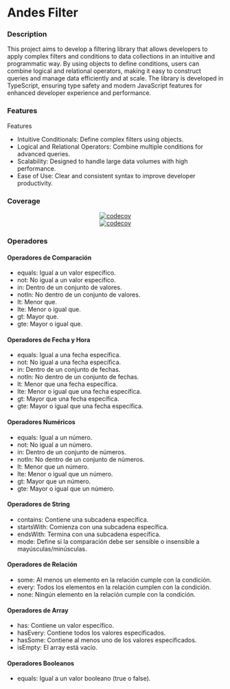 # Andes Filter

### Description

This project aims to develop a filtering library that allows developers to apply complex filters and
conditions to data collections in an intuitive and programmatic way. By using objects to define
conditions, users can combine logical and relational operators, making it easy to construct queries
and manage data efficiently and at scale. The library is developed in TypeScript, ensuring type
safety and modern JavaScript features for enhanced developer experience and performance.

### Features

Features

- Intuitive Conditionals: Define complex filters using objects.
- Logical and Relational Operators: Combine multiple conditions for advanced queries.
- Scalability: Designed to handle large data volumes with high performance.
- Ease of Use: Clear and consistent syntax to improve developer productivity.

### Coverage

<div align="center">
  <a href="https://codecov.io/github/AndesProject/andes-filter">
    <img src="https://codecov.io/github/AndesProject/andes-filter/branch/master/graph/badge.svg?token=KT8REBY8K1" alt="codecov">
  </a>
  <br>
  <a href="https://codecov.io/github/AndesProject/andes-filter">
    <img src="https://codecov.io/github/AndesProject/andes-filter/branch/master/graphs/sunburst.svg?token=KT8REBY8K1" alt="codecov">
  </a>
</div>

### Operadores

#### Operadores de Comparación

- equals: Igual a un valor específico.
- not: No igual a un valor específico.
- in: Dentro de un conjunto de valores.
- notIn: No dentro de un conjunto de valores.
- lt: Menor que.
- lte: Menor o igual que.
- gt: Mayor que.
- gte: Mayor o igual que.

#### Operadores de Fecha y Hora

- equals: Igual a una fecha específica.
- not: No igual a una fecha específica.
- in: Dentro de un conjunto de fechas.
- notIn: No dentro de un conjunto de fechas.
- lt: Menor que una fecha específica.
- lte: Menor o igual que una fecha específica.
- gt: Mayor que una fecha específica.
- gte: Mayor o igual que una fecha específica.

#### Operadores Numéricos

- equals: Igual a un número.
- not: No igual a un número.
- in: Dentro de un conjunto de números.
- notIn: No dentro de un conjunto de números.
- lt: Menor que un número.
- lte: Menor o igual que un número.
- gt: Mayor que un número.
- gte: Mayor o igual que un número.

#### Operadores de String

- contains: Contiene una subcadena específica.
- startsWith: Comienza con una subcadena específica.
- endsWith: Termina con una subcadena específica.
- mode: Define si la comparación debe ser sensible o insensible a mayúsculas/minúsculas.

#### Operadores de Relación

- some: Al menos un elemento en la relación cumple con la condición.
- every: Todos los elementos en la relación cumplen con la condición.
- none: Ningún elemento en la relación cumple con la condición.

#### Operadores de Array

- has: Contiene un valor específico.
- hasEvery: Contiene todos los valores especificados.
- hasSome: Contiene al menos uno de los valores especificados.
- isEmpty: El array está vacío.

#### Operadores Booleanos

- equals: Igual a un valor booleano (true o false).
